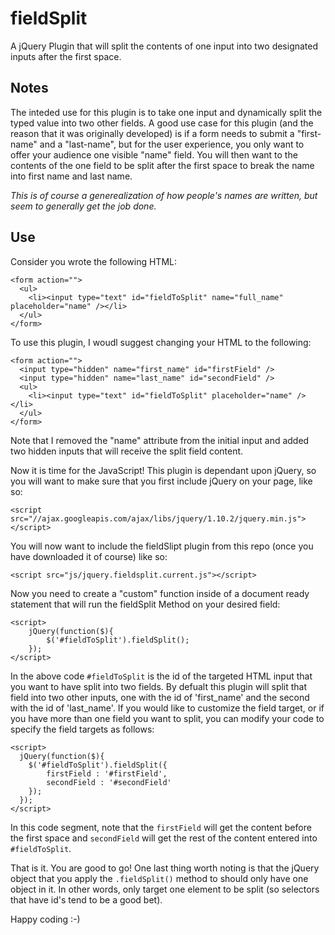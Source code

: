 fieldSplit
==========

A jQuery Plugin that will split the contents of one input into two designated inputs after the first space. 

Notes
----------
The inteded use for this plugin is to take one input and dynamically split the typed value into two other fields. A good use case for this plugin (and the reason that it was originally developed) is if a form needs to submit a "first-name" and a "last-name", but for the user experience, you only want to offer your audience one visible "name" field. You will then want to the contents of the one field to be split after the first space to break the name into first name and last name. 

*This is of course a generealization of how people's names are written, but seem to generally get the job done.*

Use
----------
Consider you wrote the following HTML:
```
<form action="">
  <ul>
    <li><input type="text" id="fieldToSplit" name="full_name" placeholder="name" /></li>
  </ul>
</form>
```
To use this plugin, I woudl suggest changing your HTML to the following:
```
<form action="">
  <input type="hidden" name="first_name" id="firstField" />
  <input type="hidden" name="last_name" id="secondField" />
  <ul>
    <li><input type="text" id="fieldToSplit" placeholder="name" /></li>
  </ul>
</form>
```
Note that I removed the "name" attribute from the initial input and added two hidden inputs that will receive the split field content. 

Now it is time for the JavaScript! This plugin is dependant upon jQuery, so you will want to make sure that you first include jQuery on your page, like so:

`<script src="//ajax.googleapis.com/ajax/libs/jquery/1.10.2/jquery.min.js"></script>`

You will now want to include the fieldSlipt plugin from this repo (once you have downloaded it of course) like so:

`<script src="js/jquery.fieldsplit.current.js"></script>`

Now you need to create a "custom" function inside of a document ready statement that will run the fieldSplit Method on your desired field:

```
<script>
	jQuery(function($){
		$('#fieldToSplit').fieldSplit();
	});
</script>
```
In the above code `#fieldToSplit` is the id of the targeted HTML input that you want to have split into two fields. By defualt this plugin will split that field into two other inputs, one with the id of 'first_name' and the second with the id of 'last_name'. If you would like to customize the field target, or if you have more than one field you want to split, you can modify your code to specify the field targets as follows:

```
<script>
  jQuery(function($){
    $('#fieldToSplit').fieldSplit({
        firstField : '#firstField',
        secondField : '#secondField'
    });
  });
</script>
```
In this code segment, note that the `firstField` will get the content before the first space and `secondField` will get the rest of the content entered into `#fieldToSplit`. 

That is it. You are good to go! One last thing worth noting is that the jQuery object that you apply the `.fieldSplit()` method to should only have one object in it. In other words, only target one element to be split (so selectors that have id's tend to be a good bet). 

Happy coding :-)
